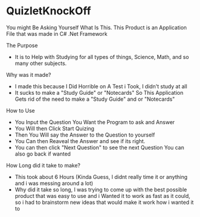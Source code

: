 # QuizletKnockOff

You might Be Asking Yourself What Is This. 
This Product is an Application File that was made in C# .Net Framework

The Purpose
- It is to Help with Studying for all types of things, Science, Math, and so many other subjects.

Why was it made?
- I made this because I Did Horrible on A Test i Took, I didn't study at all
- It sucks to make a "Study Guide" or "Notecards" So This Application Gets rid of the need to make a "Study Guide" and or "Notecards"

How to Use
- You Input the Question You Want the Program to ask and Answer
- You Will then Click Start Quizing
- Then You Will say the Answer to the Question to yourself
- You Can then Reaveal the Answer and see if its right.
- You can then click "Next Question" to see the next Question You can also go back if wanted

How Long did it take to make?
- This took about 6 Hours (Kinda Guess, I didnt really time it or anything and i was messing around a lot)
- Why did it take so long, I was trying to come up with the best possible product that was easy to use and i Wanted it to work as fast as it could, so i had to brainstorm new ideas that would make it work how i wanted it to
